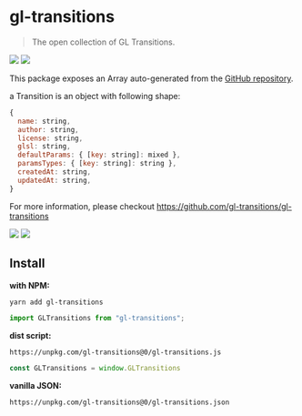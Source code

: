 # gl-transitions

> The open collection of GL Transitions.

<img src="https://camo.githubusercontent.com/c42ecc6197b0f51a106fb50723f9bc6d2e1f925c/687474703a2f2f692e696d6775722e636f6d2f74573331704a452e676966" /> <img src="https://camo.githubusercontent.com/7e34cd12d5a9afa94f470395b04b0914c978ce01/687474703a2f2f692e696d6775722e636f6d2f555a5a727775552e676966" />

This package exposes an Array<Transition> auto-generated from the [GitHub repository](https://github.com/gl-transitions/gl-transitions).

a Transition is an object with following shape:

```js
{
  name: string,
  author: string,
  license: string,
  glsl: string,
  defaultParams: { [key: string]: mixed },
  paramsTypes: { [key: string]: string },
  createdAt: string,
  updatedAt: string,
}
```

For more information, please checkout https://github.com/gl-transitions/gl-transitions

<img src="https://camo.githubusercontent.com/0456d4ed8753fbce027f1174dc8b22da548eeade/687474703a2f2f692e696d6775722e636f6d2f654974426a33582e676966" /> <img src="https://camo.githubusercontent.com/275453118c3efe6f0d722d7cbefba6849af5e13c/687474703a2f2f692e696d6775722e636f6d2f694d5a6e596f332e676966" />


## Install

**with NPM:**

```sh
yarn add gl-transitions
```

```js
import GLTransitions from "gl-transitions";
```

**dist script:**

```
https://unpkg.com/gl-transitions@0/gl-transitions.js
```

```js
const GLTransitions = window.GLTransitions
```

**vanilla JSON:**

```
https://unpkg.com/gl-transitions@0/gl-transitions.json
```
